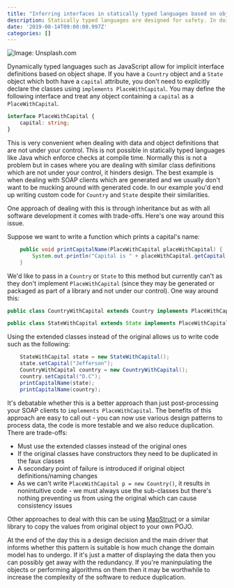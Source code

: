 ```yaml
---
title: "Inferring interfaces in statically typed languages based on object shape"
description: Statically typed languages are designed for safety. In doing so a desirable feature is lost - the ability to define interfaces based on object shape instead of up-front. This is a workaround.
date: '2019-08-14T09:00:00.997Z'
categories: []
---
```


![Image: Unsplash.com](https://images.unsplash.com/photo-1564517945244-d371c925640b?ixlib=rb-1.2.1&ixid=eyJhcHBfaWQiOjEyMDd9&auto=format&fit=crop&w=600&q=60)

Dynamically typed languages such as JavaScript allow for implicit interface definitions based on object shape. If you have a `Country` object and a `State` object which both have a `capital` attribute, you don't need to explicitly declare the classes using `implements PlaceWithCapital`. You may define the following interface and treat any object containing a `capital` as a `PlaceWithCapital`.

```typescript
interface PlaceWithCapital {
    capital: string;
}
```

This is very convenient when dealing with data and object definitions that are not under your control. This is not possible in statically typed languages like Java which enforce checks at compile time. Normally this is not a problem but in cases where you are dealing with similar class definitions which are not under your control, it hinders design. The best example is when dealing with SOAP clients which are generated and we usually don't want to be mucking around with generated code. In our example you'd end up writing custom code for `Country` and `State` despite their similarities.

One approach of dealing with this is through inheritance but as with all software development it comes with trade-offs. Here's one way around this issue. 

Suppose we want to write a function which prints a capital's name:

```java
    public void printCapitalName(PlaceWithCapital placeWithCapital) {
        System.out.println("Capital is " + placeWithCapital.getCapital());
    }
```

We'd like to pass in a `Country` or `State` to this method but currently can't as they don't implement `PlaceWithCapital` (since they may be generated or packaged as part of a library and not under our control). One way around this:

```java
public class CountryWithCapital extends Country implements PlaceWithCapital { }

public class StateWithCapital extends State implements PlaceWithCapital { }
```

Using the extended classes instead of the original allows us to write code such as the following:

```java
    StateWithCapital state = new StateWithCapital();
    state.setCapital("Jefferson");
    CountryWithCapital country = new CountryWithCapital();
    country.setCapital("D.C");
    printCapitalName(state);
    printCapitalName(country);
```

It's debatable whether this is a better approach than just post-processing your SOAP clients to `implements PlaceWithCapital`. The benefits of this approach are easy to call out - you can now use various design patterns to process data, the code is more testable and we also reduce duplication. There are trade-offs:

- Must use the extended classes instead of the original ones
- If the original classes have constructors they need to be duplicated in the faux classes
- A secondary point of failure is introduced if original object definitions/naming changes
- As we can't write `PlaceWithCapital p = new Country()`, it results in nonintuitive code - we must always use the sub-classes but there's nothing preventing us from using the original which can cause consistency issues

Other approaches to deal with this can be using [MapStruct](http://mapstruct.org/) or a similar library to copy the values from original object to your own POJO. 

At the end of the day this is a design decision and the main driver that informs whether this pattern is suitable is how much change the domain model has to undergo. If it's just a matter of displaying the data then you can possibly get away with the redundancy. If you're maninpulating the objects or performing algorithms on them then it may be worthwhile to increase the complexity of the software to reduce duplication.